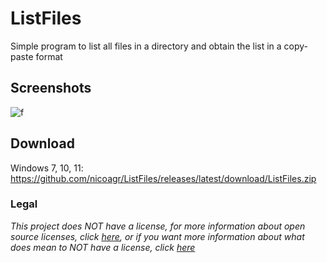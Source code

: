 # ListFiles
Simple program to list all files in a directory and obtain the list in a copy-paste format
## Screenshots
![f](https://i.imgur.com/dAPaHkm.png)
## Download
Windows 7, 10, 11: https://github.com/nicoagr/ListFiles/releases/latest/download/ListFiles.zip
### Legal
*This project does NOT have a license, for more information about open source licenses, click [here](https://opensource.org/faq), or if you want more information about what does mean to NOT have a license, click [here](https://choosealicense.com/no-permission/)*
